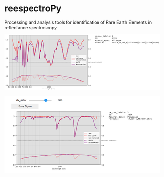 # reespectroPy
Processing and analysis tools for identification of Rare Earth Elements in reflectance spectroscopy 

![Example of sample 2399 (Allanite)](/images/2399_allanite.png)

![Example of sample 2104 (Polycrase)](/images/2104_polycrase.png)
